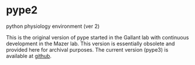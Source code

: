 pype2
=====

python physiology environment (ver 2)

This is the original version of pype started in the Gallant lab with continuous development in the Mazer lab.
This version is essentially obsolete and provided here for archival purposes. The current version (pype3) is available
at [github](http://github.com/mazerj/pype3).

